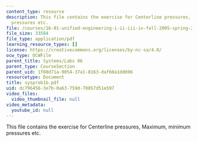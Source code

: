 ```yaml
---
content_type: resource
description: This file contains the exercise for Centerline pressures, Maximum, minimum
  pressures etc.
file: /courses/16-01-unified-engineering-i-ii-iii-iv-fall-2005-spring-2006/dc7964563e7b0a63759d70857d51e597_sysprob1b.pdf
file_size: 33584
file_type: application/pdf
learning_resource_types: []
license: https://creativecommons.org/licenses/by-nc-sa/4.0/
ocw_type: OCWFile
parent_title: Systems/Labs 06
parent_type: CourseSection
parent_uid: 1f88d71a-9054-37a1-8163-daf60a1dd696
resourcetype: Document
title: sysprob1b.pdf
uid: dc796456-3e7b-0a63-759d-70857d51e597
video_files:
  video_thumbnail_file: null
video_metadata:
  youtube_id: null
---
```

This file contains the exercise for Centerline pressures, Maximum, minimum pressures etc.